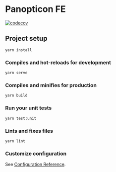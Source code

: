 # Panopticon FE

[![codecov](https://codecov.io/gh/yuya-okada527/panopticon-fe/branch/develop/graph/badge.svg?token=ZBW44MDF59)](https://codecov.io/gh/yuya-okada527/panopticon-fe)

## Project setup

```
yarn install
```

### Compiles and hot-reloads for development

```
yarn serve
```

### Compiles and minifies for production

```
yarn build
```

### Run your unit tests

```
yarn test:unit
```

### Lints and fixes files

```
yarn lint
```

### Customize configuration

See [Configuration Reference](https://cli.vuejs.org/config/).
